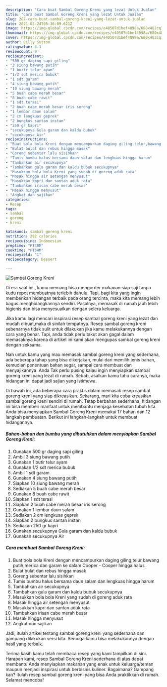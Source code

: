 ```yaml
---
description: "Cara buat Sambal Goreng Kreni yang lezat Untuk Jualan"
title: "Cara buat Sambal Goreng Kreni yang lezat Untuk Jualan"
slug: 287-cara-buat-sambal-goreng-kreni-yang-lezat-untuk-jualan
date: 2021-05-24T05:36:09.621Z
image: https://img-global.cpcdn.com/recipes/e40507d1bef4098a/680x482cq70/sambal-goreng-kreni-foto-resep-utama.jpg
thumbnail: https://img-global.cpcdn.com/recipes/e40507d1bef4098a/680x482cq70/sambal-goreng-kreni-foto-resep-utama.jpg
cover: https://img-global.cpcdn.com/recipes/e40507d1bef4098a/680x482cq70/sambal-goreng-kreni-foto-resep-utama.jpg
author: Billy Sutton
ratingvalue: 4.1
reviewcount: 9
recipeingredient:
- "500 gr daging sapi giling"
- "3 siung bawang putih"
- "1 butir telur ayam"
- "1/2 sdt merica bubuk"
- "1 sdt garam"
- "4 siung bawang putih"
- "10 siung bawang merah"
- "5 buah cabe merah besar"
- "8 buah cabe rawit"
- "1 sdt terasi"
- "2 buah cabe merah besar iris serong"
- "1 lembar daun salam"
- "2 cm lengkuas geprek"
- "2 bungkus santan instan"
- "250 gr kapri"
- "secukupnya Gula garam dan kaldu bubuk"
- "secukupnya Air"
recipeinstructions:
- "Buat bola bola Kreni dengan mencampurkan daging giling,telur,bawang putih,merica dan garam ke dalam Cooper Cooper hingga halus"
- "Bulat bulat dan rebus hingga masak"
- "Goreng sebentar lalu sisihkan"
- "Tumis bumbu halus bersama daun salam dan lengkuas hingga harum"
- "Tambahkan air secukupnya"
- "Tambahkan gula garam dan kaldu bubuk secukupnya"
- "Masukkan bola bola Kreni yang sudah di goreng aduk rata"
- "Masak hingga air setengah menyusut"
- "Masukkan kapri dan santan aduk rata"
- "Tambahkan irisan cabe merah besar"
- "Masak hingga menyusut"
- "Angkat dan sajikan"
categories:
- Resep
tags:
- sambal
- goreng
- kreni

katakunci: sambal goreng kreni 
nutrition: 292 calories
recipecuisine: Indonesian
preptime: "PT40M"
cooktime: "PT54M"
recipeyield: "1"
recipecategory: Dessert

---
```



![Sambal Goreng Kreni](https://img-global.cpcdn.com/recipes/e40507d1bef4098a/680x482cq70/sambal-goreng-kreni-foto-resep-utama.jpg)

Di era  saat ini , kamu memang bisa mengorder makanan siap saji tanpa kudu repot membuatnya terlebih dahulu. Tapi, bagi kita yang ingin memberikan hidangan terbaik pada orang tercinta, maka kita memang lebih bagus menghidangkannya sendiri. Pasalnya, memasak di rumah jauh lebih higienis dan bisa menyesuaikan dengan selera keluarga.

Jika kamu lagi mencari inspirasi resep sambal goreng kreni yang lezat dan mudah dibuat,maka di sinilah tempatnya. Resep sambal goreng kreni  sebenarnya tidak sulit untuk dilakukan jika kamu melakukannya dengan cara yang benar. Tapi, anda tidak perlu takut akan gagal dalam memasaknya 
karena di artikel ini kami akan mengupas sambal goreng kreni dengan seksama.  



Nah untuk kamu yang mau memasak sambal goreng kreni yang sederhana, ada beberapa tahap yang bisa dikerjakan, mulai dari memilih jenis bahan, kemudian penentuan bahan segar, sampai cara membuat dan menyajikannya. Anda Tak perlu pusing kalau ingin menyiapkan sambal goreng kreni yang lezat di rumah. Sebab, asalkan kamu  tahu caranya, maka hidangan ini dapat jadi sajian yang istimewa.

Di bawah ini, ada beberapa cara praktis  dalam memasak resep sambal goreng kreni yang siap dikreasikan. Sekarang, mari kita coba kreasikan sambal goreng kreni sendiri di rumah. Tetap berbahan sederhana, hidangan ini bisa memberi manfaat untuk membantu menjaga kesehatan tubuh kita. Anda bisa menyiapkan Sambal Goreng Kreni memakai 17 bahan dan 12 langkah pembuatan. Berikut ini langkah-langkah untuk membuat hidangannya.

<!--inarticleads1-->

##### Bahan-bahan dan bumbu yang dibutuhkan dalam menyiapkan Sambal Goreng Kreni:

1. Gunakan 500 gr daging sapi giling
1. Ambil 3 siung bawang putih
1. Gunakan 1 butir telur ayam
1. Gunakan 1/2 sdt merica bubuk
1. Ambil 1 sdt garam
1. Gunakan 4 siung bawang putih
1. Siapkan 10 siung bawang merah
1. Sediakan 5 buah cabe merah besar
1. Gunakan 8 buah cabe rawit
1. Siapkan 1 sdt terasi
1. Siapkan 2 buah cabe merah besar iris serong
1. Gunakan 1 lembar daun salam
1. Sediakan 2 cm lengkuas geprek
1. Siapkan 2 bungkus santan instan
1. Sediakan 250 gr kapri
1. Gunakan secukupnya Gula garam dan kaldu bubuk
1. Gunakan secukupnya Air




<!--inarticleads2-->

##### Cara membuat Sambal Goreng Kreni:

1. Buat bola bola Kreni dengan mencampurkan daging giling,telur,bawang putih,merica dan garam ke dalam Cooper - Cooper hingga halus
1. Bulat bulat dan rebus hingga masak
1. Goreng sebentar lalu sisihkan
1. Tumis bumbu halus bersama daun salam dan lengkuas hingga harum
1. Tambahkan air secukupnya
1. Tambahkan gula garam dan kaldu bubuk secukupnya
1. Masukkan bola bola Kreni yang sudah di goreng aduk rata
1. Masak hingga air setengah menyusut
1. Masukkan kapri dan santan aduk rata
1. Tambahkan irisan cabe merah besar
1. Masak hingga menyusut
1. Angkat dan sajikan




Jadi, itulah artikel tentang  sambal goreng kreni  yang sederhana dan gampang dilakukan versi kita. Semoga kamu bisa melakukannya dengan hasil yang terbaik. 

Terima kasih kamu telah membaca resep yang kami tampilkan di sini. Harapan kami, resep  Sambal Goreng Kreni sederhana di atas dapat membantu Anda menyiapkan makanan yang enak untuk keluarga/teman maupun menjadi inspirasi untuk berbisnis kuliner. Bagaimana? Gampang kan? Itulah resep sambal goreng kreni yang bisa Anda praktikkan di rumah. Selamat mencoba!

